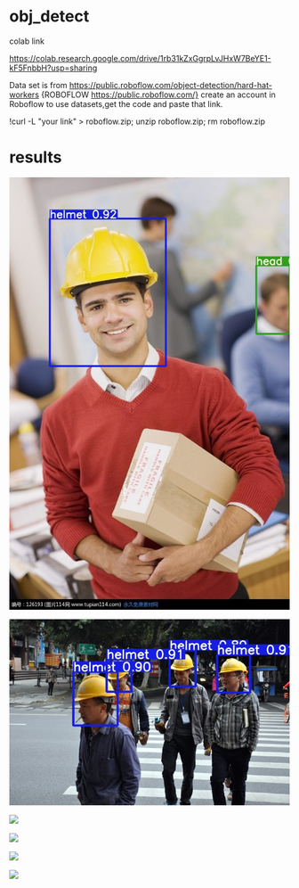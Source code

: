 # obj_detect
colab link

https://colab.research.google.com/drive/1rb31kZxGgrpLvJHxW7BeYE1-kF5FnbbH?usp=sharing

Data set is from https://public.roboflow.com/object-detection/hard-hat-workers {ROBOFLOW  https://public.roboflow.com/}
create an account in Roboflow to use datasets,get the code and paste that link.
 
 !curl -L "your link" > roboflow.zip; unzip roboflow.zip; rm roboflow.zip

# results

![](output/helm_000197.jpg)

![](output/helm_000014.jpg)

![](output/1.jpg)

![](output/2.jpg)

![](output/4.jpg)

![](output/5.jpg)
